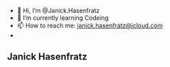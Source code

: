 - 👋 Hi, I’m @Janick.Hasenfratz
- 🌱 I’m currently learning Codeing
- 📫 How to reach me: janick.hasenfratz@icloud.com
- 

<!---
FakeBunny/FakeBunny is a ✨ special ✨ repository because its `README.md` (this file) appears on your GitHub profile.
You can click the Preview link to take a look at your changes.
--->

<h2>Janick Hasenfratz</h2>
